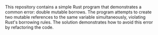 This repository contains a simple Rust program that demonstrates a common error: double mutable borrows.  The program attempts to create two mutable references to the same variable simultaneously, violating Rust's borrowing rules. The solution demonstrates how to avoid this error by refactoring the code. 